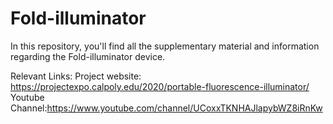 # Fold-illuminator
In this repository, you'll find all the supplementary material and information regarding the Fold-illuminator device.

Relevant Links:
Project website: https://projectexpo.calpoly.edu/2020/portable-fluorescence-illuminator/
Youtube Channel:https://www.youtube.com/channel/UCoxxTKNHAJlapybWZ8iRnKw
